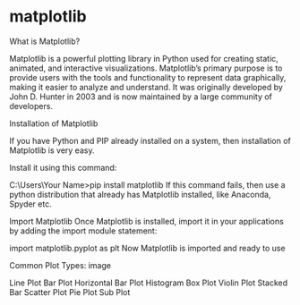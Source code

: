 # matplotlib
What is Matplotlib?

Matplotlib is a powerful plotting library in Python used for creating static, animated, and interactive visualizations. Matplotlib’s primary purpose is to provide users with the tools and functionality to represent data graphically, making it easier to analyze and understand. It was originally developed by John D. Hunter in 2003 and is now maintained by a large community of developers.


Installation of Matplotlib

If you have Python and PIP already installed on a system, then installation of Matplotlib is very easy.


Install it using this command:


C:\Users\Your Name>pip install matplotlib
If this command fails, then use a python distribution that already has Matplotlib installed, like Anaconda, Spyder etc.

Import Matplotlib
Once Matplotlib is installed, import it in your applications by adding the import module statement:

import matplotlib.pyplot as plt
Now Matplotlib is imported and ready to use

Common Plot Types:
image

Line Plot
Bar Plot Horizontal Bar Plot
Histogram
Box Plot
Violin Plot
Stacked Bar
Scatter Plot
Pie Plot
Sub Plot
